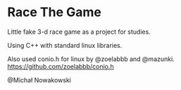 # Race The Game

Little fake 3-d race game as a project for studies.

Using C++ with standard linux libraries.

Also used conio.h for linux by @zoelabbb and @mazunki.
https://github.com/zoelabbb/conio.h

@Michał Nowakowski
